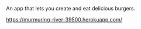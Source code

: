 An app that lets you create and eat delicious burgers.

https://murmuring-river-39500.herokuapp.com/
